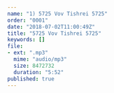 ```yaml
---
name: "1) 5725 Vov Tishrei 5725"
order: "0001"
date: "2018-07-02T11:00:49Z"
title: "5725 Vov Tishrei 5725"
keywords: []
file:
- ext: ".mp3"
  mime: "audio/mp3"
  size: 8472732
  duration: "5:52"
published: true
---
```

